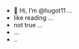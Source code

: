 - 👋 Hi, I’m @hugot11 ...
- like reading ...
- not true ...
- ...
- ..
<!---
hugot11/hugot11 is a ✨ special ✨ repository because its `README.md` (this file) appears on your GitHub profile.
You can click the Preview link to take a look at your changes.
--->
